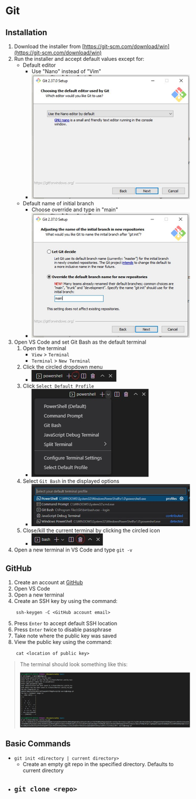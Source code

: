 # Git

## Installation
1. Download the installer from [https://git-scm.com/download/win](https://git-scm.com/download/win)
2. Run the installer and accept default values except for:
    - Default editor
        - Use "Nano" instead of "Vim"
        - ![Screenshot of default editor](../media/git-default-editor.jpg)
    - Default name of initial branch
        - Choose override and type in "main"
        - ![Screenshot of default branch name](../media/git-default-branch.jpg)
3. Open VS Code and set Git Bash as the default terminal
    1. Open the terminal
        - `View` > `Terminal`
        - `Terminal` > `New Terminal`
    2. Click the circled dropdown menu
        - ![Screenshot of dropdown menu](../media/git-default-profile-01.jpg)
    3. Click `Select Default Profile`
        - ![Screenshot of default profile option](../media/git-default-profile-02.jpg)
    4. Select `Git Bash` in the displayed options
        - ![Screenshot of available profiles](../media/git-default-profile-03.jpg)
    5. Close/kill the current terminal by clicking the circled icon
        - ![Screenshot of kill terminal icon](../media/git-default-profile-04.jpg)
4. Open a new terminal in VS Code and type `git -v`

## GitHub
1. Create an account at [GitHub](https://github.com)
2. Open VS Code
3. Open a new terminal
4. Create an SSH key by using the command:
```
    ssh-keygen -C <GitHub account email>
```
5. Press `Enter` to accept default SSH location
6. Press `Enter` twice to disable passphrase
7. Take note where the public key was saved
8. View the public key using the command:
```
    cat <location of public key>
```

> The terminal should look something like this:
>
> ![Screenshot of SSH key creation](../media/git-github-01.jpg)


## Basic Commands

- `git init <directory | current directory>`
    - Create an empty git repo in the specified directory. Defaults to current directory
- `git clone <repo>`
    - 
